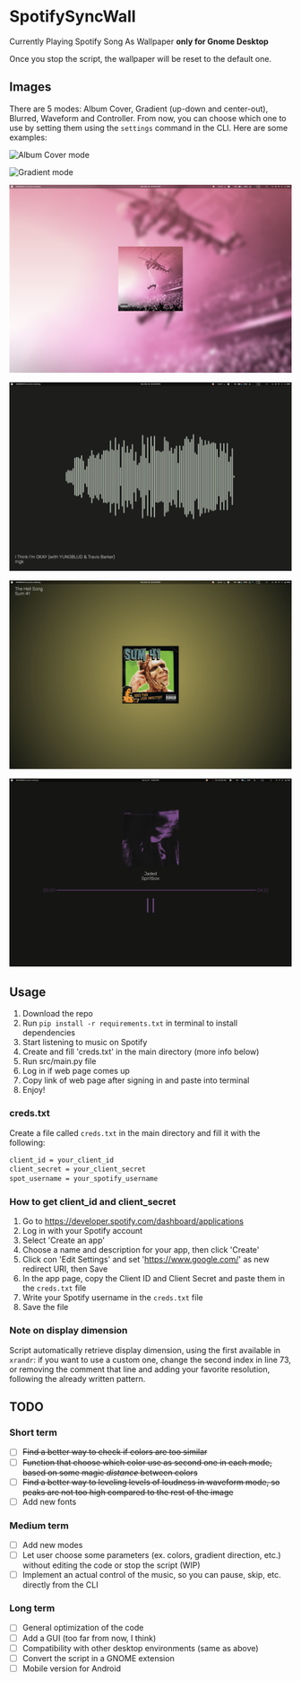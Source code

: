 # SpotifySyncWall

 Currently Playing Spotify Song As Wallpaper **only for Gnome Desktop**

 Once you stop the script, the wallpaper will be reset to the default one.

## Images

There are 5 modes: Album Cover, Gradient (up-down and center-out), Blurred, Waveform and Controller. From now, you can choose which one to use by setting them using the `settings` command in the CLI. Here are some examples:

![Album Cover mode](src/img/AlbumCover.png)

![Gradient mode](src/img/gradient.png)

![Blurred mode](src/img/blurred.png)

![Waveform mode](src/img/Waveform.png)

![Gradient mode from the center](src/img/centeredGradient.png)

![Controller mode](src/img/controller.png)

## Usage

1. Download the repo
2. Run `pip install -r requirements.txt` in terminal to install dependencies
3. Start listening to music on Spotify
4. Create and fill 'creds.txt' in the main directory (more info below)
5. Run src/main.py file
6. Log in if web page comes up
7. Copy link of web page after signing in and paste into terminal
8. Enjoy!

### creds.txt

Create a file called `creds.txt` in the main directory and fill it with the following:

``` txt
client_id = your_client_id
client_secret = your_client_secret
spot_username = your_spotify_username
```

### How to get client_id and client_secret

1. Go to <https://developer.spotify.com/dashboard/applications>
2. Log in with your Spotify account
3. Select 'Create an app'
4. Choose a name and description for your app, then click 'Create'
5. Click con 'Edit Settings' and set '<https://www.google.com/>' as new redirect URI, then Save
6. In the app page, copy the Client ID and Client Secret and paste them in the `creds.txt` file
7. Write your Spotify username in the `creds.txt` file
8. Save the file

### Note on display dimension

 Script automatically retrieve display dimension, using the first available in `xrandr`: if you want to use a custom one, change the second index in line 73, or removing the comment that line and adding your favorite resolution, following the already written pattern.

## TODO

### Short term

- [ ] ~~Find a better way to check if colors are too similar~~
- [ ] ~~Function that choose which color use as second one in each mode, based on some magic *distance* between colors~~
- [ ] ~~Find a better way to leveling levels of loudness in waveform mode, so peaks are not too high compared to the rest of the image~~
- [ ] Add new fonts

### Medium term

- [ ] Add new modes
- [ ] Let user choose some parameters (ex. colors, gradient direction, etc.) without editing the code or stop the script (WIP)
- [ ] Implement an actual control of the music, so you can pause, skip, etc. directly from the CLI

### Long term

- [ ] General optimization of the code
- [ ] Add a GUI (too far from now, I think)
- [ ] Compatibility with other desktop environments (same as above)
- [ ] Convert the script in a GNOME extension
- [ ] Mobile version for Android
